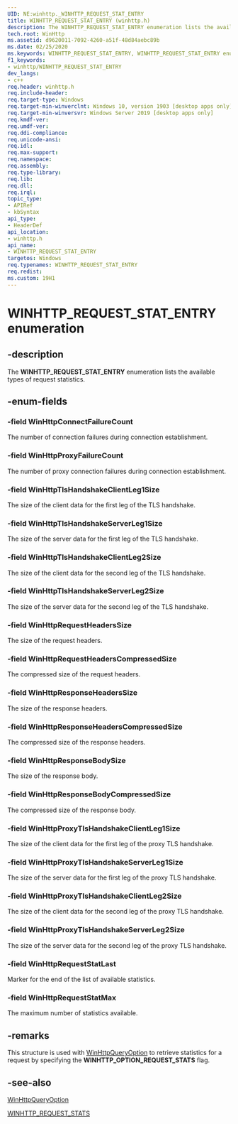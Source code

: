 ```yaml
---
UID: NE:winhttp._WINHTTP_REQUEST_STAT_ENTRY
title: WINHTTP_REQUEST_STAT_ENTRY (winhttp.h)
description: The WINHTTP_REQUEST_STAT_ENTRY enumeration lists the available types of request statistics.
tech.root: WinHttp
ms.assetid: d9620011-7092-4260-a51f-48d84aebc89b
ms.date: 02/25/2020
ms.keywords: WINHTTP_REQUEST_STAT_ENTRY, WINHTTP_REQUEST_STAT_ENTRY enumeration [HTTP], http.winhttp_request_stat_entry, winhttp/WINHTTP_REQUEST_STAT_ENTRY, WinHttpConnectFailureCount, WinHttpProxyFailureCount, WinHttpTlsHandshakeClientLeg1Size, WinHttpTlsHandshakeServerLeg1Size, WinHttpTlsHandshakeClientLeg2Size, WinHttpTlsHandshakeServerLeg2Size, WinHttpRequestHeadersSize, WinHttpRequestHeadersCompressedSize, WinHttpResponseHeadersSize, WinHttpResponseHeadersCompressedSize, WinHttpResponseBodySize, WinHttpResponseBodyCompressedSize, WinHttpProxyTlsHandshakeClientLeg1Size, WinHttpProxyTlsHandshakeServerLeg1Size, WinHttpProxyTlsHandshakeClientLeg2Size, WinHttpProxyTlsHandshakeServerLeg2Size, WinHttpRequestStatLast, WinHttpRequestStatMax, winhttp/WinHttpConnectFailureCount, winhttp/WinHttpProxyFailureCount, winhttp/WinHttpTlsHandshakeClientLeg1Size, winhttp/WinHttpTlsHandshakeServerLeg1Size, winhttp/WinHttpTlsHandshakeClientLeg2Size, winhttp/WinHttpTlsHandshakeServerLeg2Size, winhttp/WinHttpRequestHeadersSize, winhttp/WinHttpRequestHeadersCompressedSize, winhttp/WinHttpResponseHeadersSize, winhttp/WinHttpResponseHeadersCompressedSize, winhttp/WinHttpResponseBodySize, winhttp/WinHttpResponseBodyCompressedSize, winhttp/WinHttpProxyTlsHandshakeClientLeg1Size, winhttp/WinHttpProxyTlsHandshakeServerLeg1Size, winhttp/WinHttpProxyTlsHandshakeClientLeg2Size, winhttp/WinHttpProxyTlsHandshakeServerLeg2Size, winhttp/WinHttpRequestStatLast, winhttp/WinHttpRequestStatMax
f1_keywords:
- winhttp/WINHTTP_REQUEST_STAT_ENTRY
dev_langs:
- c++
req.header: winhttp.h
req.include-header:
req.target-type: Windows
req.target-min-winverclnt: Windows 10, version 1903 [desktop apps only]
req.target-min-winversvr: Windows Server 2019 [desktop apps only]
req.kmdf-ver:
req.umdf-ver:
req.ddi-compliance:
req.unicode-ansi:
req.idl:
req.max-support:
req.namespace:
req.assembly:
req.type-library:
req.lib:
req.dll:
req.irql:
topic_type:
- APIRef
- kbSyntax
api_type:
- HeaderDef
api_location:
- winhttp.h
api_name:
- WINHTTP_REQUEST_STAT_ENTRY
targetos: Windows
req.typenames: WINHTTP_REQUEST_STAT_ENTRY
req.redist:
ms.custom: 19H1
---
```


# WINHTTP_REQUEST_STAT_ENTRY enumeration


## -description


The **WINHTTP\_REQUEST\_STAT\_ENTRY** enumeration lists the available types of request statistics.


## -enum-fields


### -field WinHttpConnectFailureCount

The number of connection failures during connection establishment.


### -field WinHttpProxyFailureCount

The number of proxy connection failures during connection establishment.


### -field WinHttpTlsHandshakeClientLeg1Size

The size of the client data for the first leg of the TLS handshake.


### -field WinHttpTlsHandshakeServerLeg1Size

The size of the server data for the first leg of the TLS handshake.


### -field WinHttpTlsHandshakeClientLeg2Size

The size of the client data for the second leg of the TLS handshake.


### -field WinHttpTlsHandshakeServerLeg2Size

The size of the server data for the second leg of the TLS handshake.


### -field WinHttpRequestHeadersSize

The size of the request headers.


### -field WinHttpRequestHeadersCompressedSize

The compressed size of the request headers.


### -field WinHttpResponseHeadersSize

The size of the response headers.


### -field WinHttpResponseHeadersCompressedSize

The compressed size of the response headers.


### -field WinHttpResponseBodySize

The size of the response body.


### -field WinHttpResponseBodyCompressedSize

The compressed size of the response body.


### -field WinHttpProxyTlsHandshakeClientLeg1Size

The size of the client data for the first leg of the proxy TLS handshake.


### -field WinHttpProxyTlsHandshakeServerLeg1Size

The size of the server data for the first leg of the proxy TLS handshake.


### -field WinHttpProxyTlsHandshakeClientLeg2Size

The size of the client data for the second leg of the proxy TLS handshake.


### -field WinHttpProxyTlsHandshakeServerLeg2Size

The size of the server data for the second leg of the proxy TLS handshake.


### -field WinHttpRequestStatLast

Marker for the end of the list of available statistics.


### -field WinHttpRequestStatMax

The maximum number of statistics available.


## -remarks

This structure is used with [WinHttpQueryOption](/windows/desktop/api/winhttp/nf-winhttp-winhttpqueryoption) to retrieve statistics for a request by specifying the **WINHTTP\_OPTION\_REQUEST\_STATS** flag.


## -see-also

[WinHttpQueryOption](/windows/desktop/api/winhttp/nf-winhttp-winhttpqueryoption)

[WINHTTP\_REQUEST\_STATS](/windows/desktop/api/winhttp/ns-winhttp-winhttp_request_stats)

